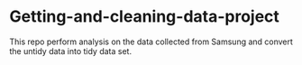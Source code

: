 # Getting-and-cleaning-data-project
This repo perform analysis on the data collected from Samsung and convert the untidy data into tidy data set.
